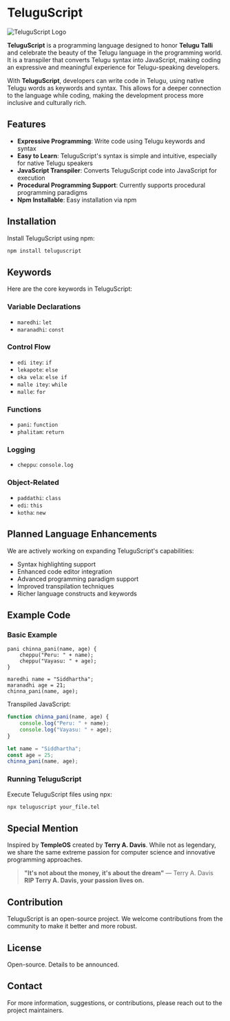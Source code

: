 # TeluguScript

![TeluguScript Logo](https://firebasestorage.googleapis.com/v0/b/tech-vanka-chimki.appspot.com/o/teluguScript%20(1).png?alt=media&token=0f24ed3a-edc1-4c01-ac95-4198b341f23a)

**TeluguScript** is a programming language designed to honor **Telugu Talli** and celebrate the beauty of the Telugu language in the programming world. It is a transpiler that converts Telugu syntax into JavaScript, making coding an expressive and meaningful experience for Telugu-speaking developers.

With **TeluguScript**, developers can write code in Telugu, using native Telugu words as keywords and syntax. This allows for a deeper connection to the language while coding, making the development process more inclusive and culturally rich.

## Features

- **Expressive Programming**: Write code using Telugu keywords and syntax
- **Easy to Learn**: TeluguScript's syntax is simple and intuitive, especially for native Telugu speakers
- **JavaScript Transpiler**: Converts TeluguScript code into JavaScript for execution
- **Procedural Programming Support**: Currently supports procedural programming paradigms
- **Npm Installable**: Easy installation via npm

## Installation

Install TeluguScript using npm:

```bash
npm install teluguscript
```

## Keywords

Here are the core keywords in TeluguScript:

### Variable Declarations
- `maredhi`: `let`
- `maranadhi`: `const`

### Control Flow
- `edi itey`: `if`
- `lekapote`: `else`
- `oka vela`: `else if`
- `malle itey`: `while`
- `malle`: `for`

### Functions
- `pani`: `function`
- `phalitam`: `return`

### Logging
- `cheppu`: `console.log`

### Object-Related
- `paddathi`: `class`
- `edi`: `this`
- `kotha`: `new`

## Planned Language Enhancements

We are actively working on expanding TeluguScript's capabilities:
- Syntax highlighting support
- Enhanced code editor integration
- Advanced programming paradigm support
- Improved transpilation techniques
- Richer language constructs and keywords

## Example Code

### Basic Example
```teluguscript
pani chinna_pani(name, age) {
    cheppu("Peru: " + name);
    cheppu("Vayasu: " + age);
}

maredhi name = "Siddhartha";
maranadhi age = 21;
chinna_pani(name, age);
```

Transpiled JavaScript:
```javascript
function chinna_pani(name, age) {
    console.log("Peru: " + name);
    console.log("Vayasu: " + age);
}

let name = "Siddhartha";
const age = 25;
chinna_pani(name, age);
```

### Running TeluguScript

Execute TeluguScript files using npx:

```bash
npx teluguscript your_file.tel
```

## Special Mention

Inspired by **TempleOS** created by **Terry A. Davis**. While not as legendary, we share the same extreme passion for computer science and innovative programming approaches.

> **"It's not about the money, it's about the dream"** — Terry A. Davis  
> **RIP Terry A. Davis, your passion lives on.**

## Contribution

TeluguScript is an open-source project. We welcome contributions from the community to make it better and more robust.

## License

Open-source. Details to be announced.

## Contact

For more information, suggestions, or contributions, please reach out to the project maintainers.